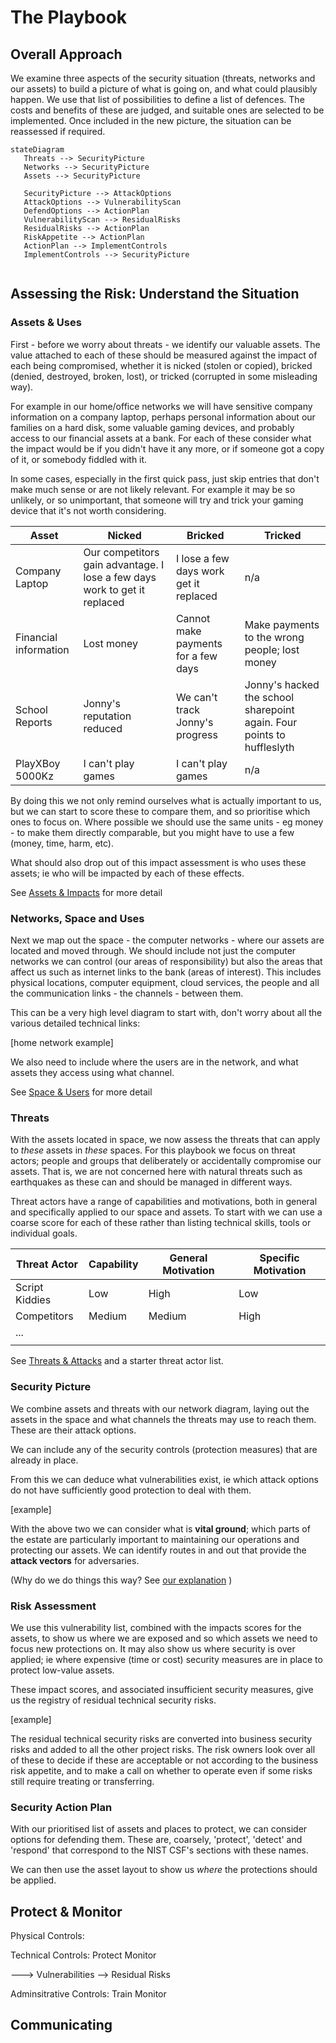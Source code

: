 # The Playbook

## Overall Approach

We examine three aspects of the security situation (threats, networks and our assets) to build a picture of what is going on, and what could plausibly happen. We use that list of possibilities to define a list of defences. The costs and benefits of these are judged, and suitable ones are selected to be implemented. Once included in the new picture, the situation can be reassessed if required. 

```mermaid
stateDiagram
   Threats --> SecurityPicture
   Networks --> SecurityPicture
   Assets --> SecurityPicture

   SecurityPicture --> AttackOptions
   AttackOptions --> VulnerabilityScan
   DefendOptions --> ActionPlan
   VulnerabilityScan --> ResidualRisks
   ResidualRisks --> ActionPlan
   RiskAppetite --> ActionPlan
   ActionPlan --> ImplementControls
   ImplementControls --> SecurityPicture


```

 

## Assessing the Risk: Understand the Situation

### Assets & Uses

First - before we worry about threats - we identify our valuable assets. The value attached to each of these should be measured against the impact of each being compromised, whether it is nicked (stolen or copied), bricked (denied, destroyed, broken, lost), or tricked (corrupted in some misleading way). 

For example in our home/office networks we will have sensitive company information on a company laptop, perhaps personal information about our families on a hard disk, some valuable gaming devices, and probably access to our financial assets at a bank. For each of these consider what the impact would be if you didn't have it any more, or if someone got a copy of it, or somebody fiddled with it.

In some cases, especially in the first quick pass, just skip entries that don't make much sense or are not likely relevant. For example it may be so unlikely, or so unimportant, that someone will try and trick your gaming device that it's not worth considering.

| Asset                 | Nicked                                                       | Bricked                                | Tricked                                                      |
| --------------------- | ------------------------------------------------------------ | -------------------------------------- | ------------------------------------------------------------ |
| Company Laptop        | Our competitors gain advantage. I lose a few days work to get it replaced | I lose a few days work get it replaced | n/a                                                          |
| Financial information | Lost money                                                   | Cannot make payments for a few days    | Make payments to the wrong people; lost money                |
| School Reports        | Jonny's reputation reduced                                   | We can't track Jonny's progress        | Jonny's hacked the school sharepoint again. Four points to huffleslyth |
| PlayXBoy 5000Kz       | I can't play games                                           | I can't play games                     | n/a                                                          |

By doing this we not only remind ourselves what is actually important to us, but we can start to score these to compare them, and so prioritise which ones to focus on. Where possible we should use the same units - eg money - to make them directly comparable, but you might have to use a few (money, time, harm, etc).

What should also drop out of this impact assessment is who uses these assets; ie who will be impacted by each of these effects. 

See [Assets & Impacts](assess/AssetsAndImpacts.md) for more detail

### Networks, Space and Uses

Next we map out the space -  the computer networks - where our assets are located and moved through.  We should include not just the computer networks we can control (our areas of responsibility) but also the areas that affect us such as internet links to the bank (areas of interest). This includes physical locations, computer equipment, cloud services, the people and all the communication links - the channels - between them.

This can be a very high level diagram to start with, don't worry about all the various detailed technical links:



[home network example]



We also need to include where the users are in the network, and what assets they access using what channel.

See [Space & Users](assess/SpaceAndUsers.md)  for more detail

### Threats

With the assets located in space, we now assess the threats that can apply to *these* assets in *these* spaces. For this playbook we focus on threat actors; people and groups that deliberately or accidentally compromise our assets.  That is, we are not concerned here with natural threats such as earthquakes as these can and should be managed in different ways.

Threat actors have a range of capabilities and motivations, both in general and specifically applied to our space and assets. To start with we can use a coarse score for each of these rather than listing technical skills, tools or individual goals.

| Threat Actor   | Capability | General Motivation | Specific Motivation |
| -------------- | ---------- | ------------------ | ------------------- |
| Script Kiddies | Low        | High               | Low                 |
| Competitors    | Medium     | Medium             | High                |
| ...            |            |                    |                     |
|                |            |                    |                     |



See [Threats & Attacks](assess/ThreatsAndAttacks.md) and a starter threat actor list.

### Security Picture

We combine assets and threats with our network diagram, laying out the assets in the space and what channels the threats may use to reach them.  These are their attack options.

We can include any of the security controls (protection measures) that are already in place.

From this we can deduce what vulnerabilities exist, ie which attack options do not have sufficiently good protection to deal with them. 



[example]



With the above two we can consider what is **vital ground**; which parts of the estate are particularly important to maintaining our operations and protecting our assets. We can identify routes in and out that provide the **attack vectors** for adversaries. 

(Why do we do things this way? See [our explanation](explain\WhySecurityPicture.md) )

### Risk Assessment

We use this vulnerability list, combined with the impacts scores for the assets, to show us where we are exposed and so which assets we need to focus new protections on.  It may also show us where security is over applied; ie where expensive (time or cost) security measures are in place to protect low-value assets.

These impact scores, and associated insufficient security measures, give us the registry of residual technical security risks. 



[example]



The residual technical security risks are converted into business security risks and added to all the other project risks. The risk owners look over all of these to decide if these are acceptable or not according to the business risk appetite, and to make a call on whether to operate even if some risks still require treating or transferring.  

### Security Action Plan

With our prioritised list of assets and places to protect, we can consider options for defending them. These are, coarsely, 'protect', 'detect' and 'respond' that correspond to the NIST CSF's sections with these names. 



We can then use the asset layout to show us *where* the protections should be applied. 



## Protect & Monitor  

Physical Controls:



Technical Controls:
Protect
  Monitor

  ---> Vulnerabilities --> Residual Risks

Adminsitrative Controls:
  Train
   Monitor

## Communicating




